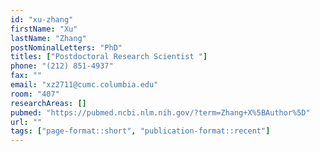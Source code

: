 ```yaml
---
id: "xu-zhang"
firstName: "Xu"
lastName: "Zhang"
postNominalLetters: "PhD"
titles: ["Postdoctoral Research Scientist "]
phone: "(212) 851-4937"
fax: ""
email: "xz2711@cumc.columbia.edu"
room: "407"
researchAreas: []
pubmed: "https://pubmed.ncbi.nlm.nih.gov/?term=Zhang+X%5BAuthor%5D"
url: ""
tags: ["page-format::short", "publication-format::recent"]
---
```


